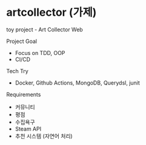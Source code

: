 # artcollector (가제)
toy project - Art Collector Web

Project Goal
- Focus on TDD, OOP
- CI/CD

Tech Try
- Docker, Github Actions, MongoDB, Querydsl, junit


Requirements
- 커뮤니티
- 평점
- 수집욕구
- Steam API
- 추천 시스템 (자연어 처리)
